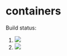 # containers

Build status:

1. [![](https://github.com/Tonnpo/csci-046/workflows/tests-fibonacci/badge.svg)](https://github.com/Tonnpo/containers/actions?query=workflow%3Atests-fibonacci)
1. [![](https://github.com/Tonnpo/csci-046/workflows/tests-range/badge.svg)](https://github.com/Tonnpo/containers/actions?query=workflow%3Atests-range)
